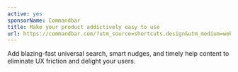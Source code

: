 ```yaml
---
active: yes
sponsorName: Commandbar
title: Make your product addictively easy to use
url: https://commandbar.com/?utm_source=shortcuts.design&utm_medium=website&utm_campaign=02-2023
---
```


Add blazing-fast universal search, smart nudges, and timely help content to eliminate UX friction and delight your users.